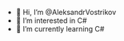 - 👋 Hi, I’m @AleksandrVostrikov
- 👀 I’m interested in С#
- 🌱 I’m currently learning C#


<!---
AleksandrVostrikov/AleksandrVostrikov is a ✨ special ✨ repository because its `README.md` (this file) appears on your GitHub profile.
You can click the Preview link to take a look at your changes.
--->
